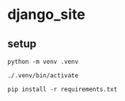 # django_site
 
## setup
```
python -m venv .venv

./.venv/bin/activate

pip install -r requirements.txt
```